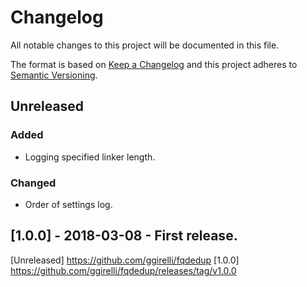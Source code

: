 # Changelog
All notable changes to this project will be documented in this file.

The format is based on [Keep a Changelog](http://keepachangelog.com/en/1.0.0/)
and this project adheres to [Semantic Versioning](http://semver.org/spec/v2.0.0.html).



## Unreleased
### Added
- Logging specified linker length.

### Changed
- Order of settings log.



## [1.0.0] - 2018-03-08 - First release.



[Unreleased] https://github.com/ggirelli/fqdedup
[1.0.0] https://github.com/ggirelli/fqdedup/releases/tag/v1.0.0